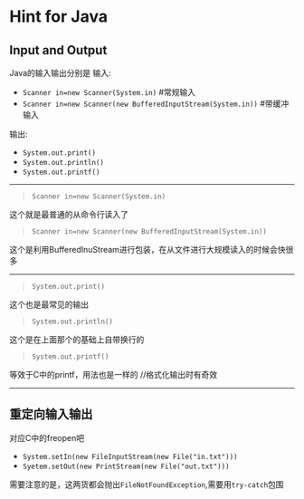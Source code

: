 # Hint for Java

## Input and Output

Java的输入输出分别是
输入:
* `Scanner in=new Scanner(System.in)` #常规输入
* `Scanner in=new Scanner(new BufferedInputStream(System.in))` #带缓冲输入

输出:

* `System.out.print()` 
* `System.out.println()`
* `System.out.printf()`

***
> `Scanner in=new Scanner(System.in)`

这个就是最普通的从命令行读入了

> `Scanner in=new Scanner(new BufferedInputStream(System.in))`

这个是利用BufferedInuStream进行包装，在从文件进行大规模读入的时候会快很多

***

> `System.out.print()` 

这个也是最常见的输出

> `System.out.println()`

这个是在上面那个的基础上自带换行的

> `System.out.printf()`

等效于C中的printf，用法也是一样的 //格式化输出时有奇效

***

## 重定向输入输出

对应C中的freopen吧

* `System.setIn(new FileInputStream(new File("in.txt")))`
* `Syetem.setOut(new PrintStream(new File("out.txt")))`

需要注意的是，这两货都会抛出`FileNotFoundException`,需要用`try-catch`包围

